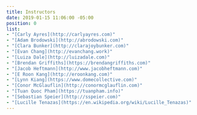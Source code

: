 ```yaml
---
title: Instructors
date: 2019-01-15 11:06:00 -05:00
position: 0
list:
- "[Carly Ayres](http://carlyayres.com)"
- "[Adam Brodowski](http://abrodowski.com)"
- "[Clara Bunker](http://clarajoybunker.com)"
- "[Evan Chang](http://evanchang.work)"
- "[Luiza Dale](http://luizadale.com)"
- "[Brendan Griffiths](https://brendangriffiths.com)"
- "[Jacob Heftmann](http://www.jacobheftmann.com)"
- "[E Roon Kang](http://eroonkang.com)"
- "[Lynn Kiang](https://www.domecollective.com)"
- "[Conor McGlauflin](http://conormcglauflin.com)"
- "[Tuan Quoc Pham](https://tuanpham.info)"
- "[Sebastian Speier](http://sspeier.com)"
- "[Lucille Tenazas](https://en.wikipedia.org/wiki/Lucille_Tenazas)"
---
```



